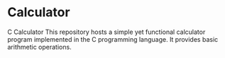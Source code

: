 # Calculator
C Calculator  This repository hosts a simple yet functional calculator program implemented in the C programming language. It provides basic arithmetic operations.
